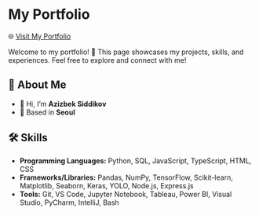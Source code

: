 # My Portfolio  
🌐 [Visit My Portfolio](https://azbeksid.onrender.com)  

Welcome to my portfolio! 🌟 This page showcases my projects, skills, and experiences. Feel free to explore and connect with me!

## 🚀 About Me  
- 👋 Hi, I’m **Azizbek Siddikov**  
- 📍 Based in **Seoul**  

## 🛠️ Skills  

- **Programming Languages:** Python, SQL, JavaScript, TypeScript, HTML, CSS  
- **Frameworks/Libraries:** Pandas, NumPy, TensorFlow, Scikit-learn, Matplotlib, Seaborn, Keras, YOLO, Node.js, Express.js  
- **Tools:** Git, VS Code, Jupyter Notebook, Tableau, Power BI, Visual Studio, PyCharm, IntelliJ, Bash  
